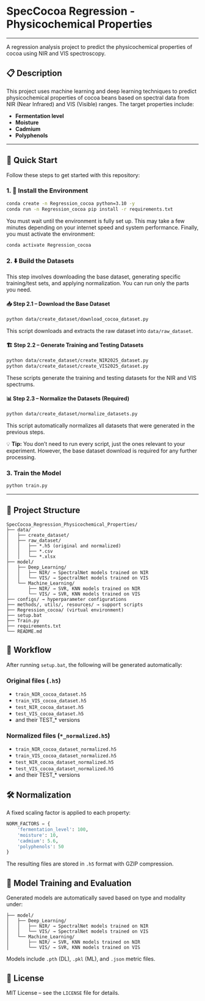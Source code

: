 # SpecCocoa Regression - Physicochemical Properties

---

A regression analysis project to predict the physicochemical properties of cocoa using NIR and VIS spectroscopy.

## 📋 Description

This project uses machine learning and deep learning techniques to predict physicochemical properties of cocoa beans based on spectral data from NIR (Near Infrared) and VIS (Visible) ranges. The target properties include:

- **Fermentation level** 
- **Moisture**
- **Cadmium** 
- **Polyphenols** 

---

## 🚀 Quick Start

Follow these steps to get started with this repository:

### 1. 🔧 Install the Environment

```bash
conda create -n Regression_cocoa python=3.10 -y
conda run -n Regression_cocoa pip install -r requirements.txt
```

You must wait until the environment is fully set up. This may take a few minutes depending on your internet speed and system performance. Finally, you must activate the environment:

```bash
conda activate Regression_cocoa
```

### 2. ⬇️ Build the Datasets

This step involves downloading the base dataset, generating specific training/test sets, and applying normalization. You can run only the parts you need.

#### 📥 Step 2.1 – Download the Base Dataset

```bash
python data/create_dataset/download_cocoa_dataset.py
```
This script downloads and extracts the raw dataset into `data/raw_dataset`.

#### 🏗️ Step 2.2 – Generate Training and Testing Datasets

```bash
python data/create_dataset/create_NIR2025_dataset.py
python data/create_dataset/create_VIS2025_dataset.py
```
These scripts generate the training and testing datasets for the NIR and VIS spectrums.

#### 📊 Step 2.3 – Normalize the Datasets (Required)

```bash
python data/create_dataset/normalize_datasets.py
```
This script automatically normalizes all datasets that were generated in the previous steps.

💡 **Tip:** You don’t need to run every script, just the ones relevant to your experiment. However, the base dataset download is required for any further processing.


### 3. Train the Model

```bash
python train.py
```

---

## 📁 Project Structure

```
SpecCocoa_Regression_Physicochemical_Properties/
├── data/
│   ├── create_dataset/
│   ├── raw_dataset/
│   │   ├── *.h5 (original and normalized)
│   │   ├── *.csv
│   │   └── *.xlsx
├── model/
│   ├── Deep_Learning/
│   │   ├── NIR/ → SpectralNet models trained on NIR
│   │   └── VIS/ → SpectralNet models trained on VIS
│   └── Machine_Learning/
│       ├── NIR/ → SVR, KNN models trained on NIR
│       └── VIS/ → SVR, KNN models trained on VIS
├── configs/ → hyperparameter configurations
├── methods/, utils/, resources/ → support scripts
├── Regression_cocoa/ (virtual environment)
├── setup.bat
├── Train.py
├── requirements.txt
└── README.md
```

## 🧪 Workflow

After running `setup.bat`, the following will be generated automatically:

### Original files (`.h5`)
- `train_NIR_cocoa_dataset.h5`
- `train_VIS_cocoa_dataset.h5`
- `test_NIR_cocoa_dataset.h5`
- `test_VIS_cocoa_dataset.h5`
- and their TEST_* versions

### Normalized files (`*_normalized.h5`)
- `train_NIR_cocoa_dataset_normalized.h5`
- `train_VIS_cocoa_dataset_normalized.h5`
- `test_NIR_cocoa_dataset_normalized.h5`
- `test_VIS_cocoa_dataset_normalized.h5`
- and their TEST_* versions

## 🛠️ Normalization

A fixed scaling factor is applied to each property:

```python
NORM_FACTORS = {
    'fermentation_level': 100,
    'moisture': 10,
    'cadmium': 5.6,
    'polyphenols': 50
}
```

The resulting files are stored in `.h5` format with GZIP compression.

## 🧠 Model Training and Evaluation

Generated models are automatically saved based on type and modality under:

```
├── model/
│   ├── Deep_Learning/
│   │   ├── NIR/ → SpectralNet models trained on NIR
│   │   └── VIS/ → SpectralNet models trained on VIS
│   └── Machine_Learning/
│       ├── NIR/ → SVR, KNN models trained on NIR
│       └── VIS/ → SVR, KNN models trained on VIS
```

Models include `.pth` (DL), `.pkl` (ML), and `.json` metric files.

## 📄 License

MIT License – see the `LICENSE` file for details.